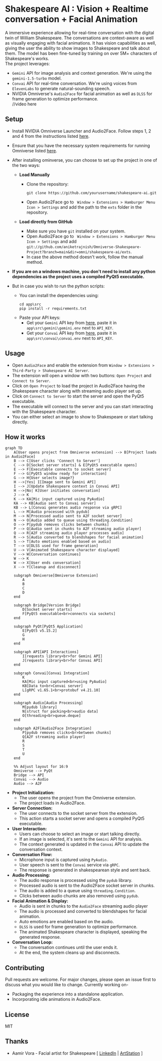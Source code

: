 # Shakespeare AI : Vision + Realtime conversation + Facial Animation

A immersive experience allowing for real-time conversation with the digital twin of William Shakespeare. The conversations are context-aware as well as visually engaging with facial animations. It has vision capabilities as well, giving the user the ability to show images to Shakespeare and talk about them. The model has been fine-tuned by training on over 5M+ characters of Shakespeare's works.
<br> The project leverages:
- `Gemini` API for image analysis and context generation. We're using the `gemini-1.5-turbo` model.
- `Convai` API for real-time conversation. We're using voices from `ElevenLabs` to generate natural-sounding speech.
- NVIDIA Omniverse's `Audio2Face` for facial animation as well as `DLSS` for frame generation to optimize performance.
<br>//video here

## Setup 
- Install NVIDIA Omniverse Launcher and Audio2Face. Follow steps 1, 2 and 4 from the instructions listed [here](https://docs.omniverse.nvidia.com/install-guide/latest/workstation-install.html).
- Ensure that you have the necessary system requirements for running Omniverse listed [here](https://docs.omniverse.nvidia.com/materials-and-rendering/latest/common/technical-requirements.html).

- After installing ominverse, you can choose to set up the project in one of the two ways:

    - **Load Manually**
        - Clone the repository:
            ```
            git clone https://github.com/yourusername/shakespeare-ai.git
            ```
        - Open Audio2Face go to ` Window > Extensions > Hamburger Menu Icon > Settings` and add the path to the `exts` folder in the repository.

    - **Load directly from GitHub**
        - Make sure you have `git` installed on your system.
        - Open Audio2Face go to ` Window > Extensions > Hamburger Menu Icon > Settings` and add `git://github.com/aniketrajnish/Omniverse-Shakespeare-Project?branch=main&dir=omni/shakespeare-ai/exts`.
        - In case the above method doesn't work, follow the manual method.

- **If you are on a windows machine, you don't need to install any python dependencies as the project uses a compiled PyQt5 executable.**
- But in case you wish to run the python scripts:
    - You can install the dependencies using:
        ```
        cd app\src
        pip install -r requirements.txt
        ```
    - Paste your API keys:
        - Get your `Gemini` API key from [here](https://ai.google.dev/gemini-api/docs/api-key), paste it in `app\src\gemini\gemini.env` next to `API_KEY`.
        - Get your `Convai` API key from [here](https://docs.convai.com/api-docs/convai-playground/get-started), paste it in `app\src\convai\convai.env` next to `API_KEY`.

## Usage
- Open `Audio2Face` and enable the extension from `Window > Extensions > Third-Party > Shakespeare AI Server`.
- The extension will open a window with two buttons: `Open Project` and `Connect to Server`.
- Click on `Open Project` to load the project in Audio2Face having the Shakespeare character along with streaming audio player set up.
- Click on `Connect to Server` to start the server and open the PyQt5 executable.
- The executable will connect to the server and you can start interacting with the Shakespeare character.
- You can either select an image to show to Shakespeare or start talking directly.

## How it works
```mermaid
graph TD
    A[User opens project from Omniverse extension] --> B[Project loads in Audio2Face]
    B --> C[User clicks 'Connect to Server']
    C --> D[Socket server starts] & E[PyQt5 executable opens]
    E --> F[Executable connects to socket server]
    F --> G[PyQt5 window ready for interaction]
    G --> H{User selects image?}
    H -->|Yes| I[Image sent to Gemini API]
    I --> J[Update Shakespeare context in Convai API]
    H -->|No| K[User initiates conversation]
    J --> K
    K --> KA[Mic input captured using PyAudio]
    KA --> KB[Audio sent to Convai server]
    KB --> L[Convai generates audio response via gRPC]
    L --> M[Audio processed with pydub]
    M --> N[Processed audio sent to A2F socket server]
    N --> O[Audio added to queue using threading.Condition]
    O --> P[pydub removes clicks between chunks]
    P --> Q[Audio sent in chunks to A2F streaming audio player]
    Q --> R[A2F streaming audio player processes audio]
    R --> S[Audio converted to blendshapes for facial animation]
    S --> T[Auto emotions enabled based on audio]
    T --> U[DLSS used for frame generation]
    U --> V[Animated Shakespeare character displayed]
    V --> W[Conversation continues]
    W --> K
    W --> X[User ends conversation]
    X --> Y[Cleanup and disconnect]

    subgraph Omniverse[Omniverse Extension]
        A
        B
        C
        D
    end

    subgraph Bridge[Version Bridge]
        D[Socket server starts]
        F[PyQt5 executable<br>connects via sockets]
    end

    subgraph PyQt[PyQt5 Application]
        E[PyQt5 v5.15.2]
        G
        H
    end

    subgraph API[API Interactions]
        I[requests library<br>for Gemini API]
        J[requests library<br>for Convai API]
    end

    subgraph Convai[Convai Integration]
        K
        KA[Mic input captured<br>using PyAudio]
        KB[Data to<br>Convai server]
        L[gRPC v1.65.1<br>protobuf v4.21.10]
    end

    subgraph Audio[Audio Processing]
        M[pydub library]
        N[struct for packing<br>audio data]
        O[threading<br>queue.deque]
    end

    subgraph A2F[Audio2Face Integration]
        P[pydub removes clicks<br>between chunks]
        Q[A2F streaming audio player]
        R
        S
        T
        U
    end

    %% Adjust layout for 16:9
    Omniverse --> PyQt
    Bridge --> API
    Convai --> Audio
    Audio --> A2F
```
- **Project Initialization:**
    - The user opens the project from the Omniverse extension.
    - The project loads in Audio2Face.
- **Server Connection:**
    - The user connects to the socket server from the extension.
    - This action starts a socket server and opens a compiled PyQt5 executable.
- **User Interaction:**
    - Users can choose to select an image or start talking directly.
    - If an image is selected, it's sent to the `Gemini` API for analysis.
    - The context generated is updated in the `Convai` API to update the conversation context.
- **Conversation Flow:**
    - Microphone input is captured using `PyAudio`.
    - User speech is sent to the `Convai` service via `gRPC`.
    - The response is generated in shakespearean style and sent back.
- **Audio Processing:**
    - The audio response is processed using the `pydub` library.
    - Processed audio is sent to the Audio2Face socket server in chunks.
    - The audio is added to a queue using `threading.Condition`.
    - Clicks between audio chunks are also removed using `pydub`.
- **Facial Animation & Display:**
    - Audio is sent in chunks to the `Audio2Face` streaming audio player
    - The audio is processed and converted to blendshapes for facial animation.
    - Auto emotions are enabled based on the audio.
    - `DLSS` is used for frame generation to optimize performance.
    - The animated Shakespeare character is displayed, speaking the generated response.
- **Conversation Loop:**
    - The conversation continues until the user ends it.
    - At the end, the system cleans up and disconnects.

## Contributing
Pull requests are welcome. For major changes, please open an issue first to discuss what you would like to change. Currently working on-
- Packaging the experience into a standalone application.
- Incorporating idle animations in Audio2Face. 

## License
MIT

## Thanks
- Aamir Vora - Facial artist for Shakespeare [ [LinkedIn](https://www.linkedin.com/in/aamir-vora-244013201/) | [ArtStation](https://aamirvora251299.artstation.com/) ]